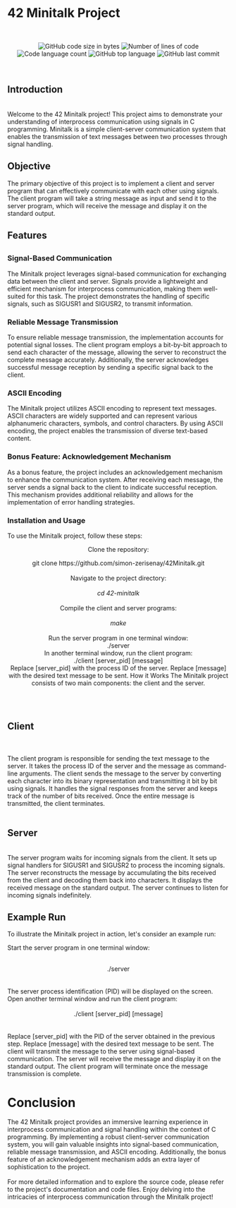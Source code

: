 <h1> 42 Minitalk Project </h1>
<br/>
<p align="center">
	<img alt="GitHub code size in bytes" src="https://img.shields.io/github/languages/code-size/simon-zerisenay/42Minitalk?color=lightblue" />
	<img alt="Number of lines of code" src="https://img.shields.io/tokei/lines/github/simon-zerisenay/42Minitalk?color=critical" />
	<img alt="Code language count" src="https://img.shields.io/github/languages/count/simon-zerisenay/42Minitalk?color=yellow" />
	<img alt="GitHub top language" src="https://img.shields.io/github/languages/top/simon-zerisenay/42Minitalk?color=blue" />
	<img alt="GitHub last commit" src="https://img.shields.io/github/last-commit/simon-zerisenay/42Minitalk?color=green" />
</p>
<br/>
<h2>Introduction</h2>
<br/>  
Welcome to the 42 Minitalk project! This project aims to demonstrate your understanding of interprocess communication using signals in C programming. Minitalk is a simple client-server communication system that enables the transmission of text messages between two processes through signal handling.

<h2>Objective</h2>
The primary objective of this project is to implement a client and server program that can effectively communicate with each other using signals. The client program will take a string message as input and send it to the server program, which will receive the message and display it on the standard output.

<h2>Features<h2>   
  <h3>Signal-Based Communication</h3> 
The Minitalk project leverages signal-based communication for exchanging data between the client and server. Signals provide a lightweight and efficient mechanism for interprocess communication, making them well-suited for this task. The project demonstrates the handling of specific signals, such as SIGUSR1 and SIGUSR2, to transmit information.
 
<h3>Reliable Message Transmission</h3>
To ensure reliable message transmission, the implementation accounts for potential signal losses. The client program employs a bit-by-bit approach to send each character of the message, allowing the server to reconstruct the complete message accurately. Additionally, the server acknowledges successful message reception by sending a specific signal back to the client.

<h3>ASCII Encoding</h3>
The Minitalk project utilizes ASCII encoding to represent text messages. ASCII characters are widely supported and can represent various alphanumeric characters, symbols, and control characters. By using ASCII encoding, the project enables the transmission of diverse text-based content.
  
<h3>Bonus Feature: Acknowledgement Mechanism</h3>  
As a bonus feature, the project includes an acknowledgement mechanism to enhance the communication system. After receiving each message, the server sends a signal back to the client to indicate successful reception. This mechanism provides additional reliability and allows for the implementation of error handling strategies.

<h3>Installation and Usage</h3>
To use the Minitalk project, follow these steps:
<div align="center">
  <p>Clone the repository:<p> 
                                          git clone https://github.com/simon-zerisenay/42Minitalk.git
<br/>
   <br>
  Navigate to the project directory: 
  <br/>
   <br> 
  <i>             cd 42-minitalk </i>
  <br/>
   <br>
Compile the client and server programs: 
  <br/>
   <br>
  <i>make </i>
  </br>
   <br>
Run the server program in one terminal window: 
     <br>
  ./server
     <br/>
In another terminal window, run the client program:
     <br/>
  ./client [server_pid] [message]
   <br>
  Replace [server_pid] with the process ID of the server.
Replace [message] with the desired text message to be sent.
How it Works
The Minitalk project consists of two main components: the client and the server.
 <br>
   <br>
  </div>
  <br/>
<h2>Client</h2>
 <br>
   <br>
  The client program is responsible for sending the text message to the server. It takes the process ID of the server and the message as command-line arguments. The client sends the message to the server by converting each character into its binary representation and transmitting it bit by bit using signals. It handles the signal responses from the server and keeps track of the number of bits received. Once the entire message is transmitted, the client terminates.
<br>
   <br>
  <h2>Server</h2>
  <br>
The server program waits for incoming signals from the client. It sets up signal handlers for SIGUSR1 and SIGUSR2 to process the incoming signals. The server reconstructs the message by accumulating the bits received from the client and decoding them back into characters. It displays the received message on the standard output. The server continues to listen for incoming signals indefinitely.
<br>
  <h2>Example Run</h2>
To illustrate the Minitalk project in action, let's consider an example run:

Start the server program in one terminal window:
  <br/>
  <br>
  <div align="center"> ./server </div>
  <br/>
  <br>
The server process identification (PID) will be displayed on the screen.
Open another terminal window and run the client program: 
  <br/>
  <br/>
  <div align="center"> ./client [server_pid] [message] </div>
<br/>
  <br/>
  Replace [server_pid] with the PID of the server obtained in the previous step.
Replace [message] with the desired text message to be sent.
The client will transmit the message to the server using signal-based communication.
The server will receive the message and display it on the standard output.
The client program will terminate once the message transmission is complete.
  <h1> Conclusion </h1>
The 42 Minitalk project provides an immersive learning experience in interprocess communication and signal handling within the context of C programming. By implementing a robust client-server communication system, you will gain valuable insights into signal-based communication, reliable message transmission, and ASCII encoding. Additionally, the bonus feature of an acknowledgement mechanism adds an extra layer of sophistication to the project.
<br/>
  <br/>
For more detailed information and to explore the source code, please refer to the project's documentation and code files. Enjoy delving into the intricacies of interprocess communication through the Minitalk project!
<br/>
